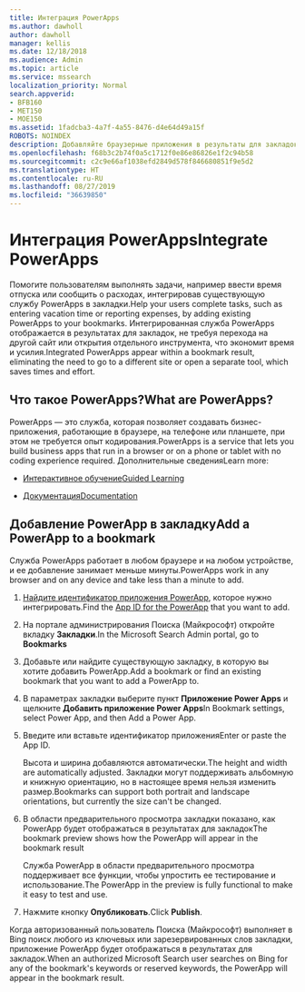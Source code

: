 ```yaml
---
title: Интеграция PowerApps
ms.author: dawholl
author: dawholl
manager: kellis
ms.date: 12/18/2018
ms.audience: Admin
ms.topic: article
ms.service: mssearch
localization_priority: Normal
search.appverid:
- BFB160
- MET150
- MOE150
ms.assetid: 1fadcba3-4a7f-4a55-8476-d4e64d49a15f
ROBOTS: NOINDEX
description: Добавляйте браузерные приложения в результаты для закладок в Поиске (Майкрософт)
ms.openlocfilehash: f68b3c2b74f0a5c1712f0e86e86826e1f2c94b58
ms.sourcegitcommit: c2c9e66af1038efd2849d578f846680851f9e5d2
ms.translationtype: HT
ms.contentlocale: ru-RU
ms.lasthandoff: 08/27/2019
ms.locfileid: "36639850"
---
```

# <a name="integrate-powerapps"></a><span data-ttu-id="af110-103">Интеграция PowerApps</span><span class="sxs-lookup"><span data-stu-id="af110-103">Integrate PowerApps</span></span>
   
<span data-ttu-id="af110-104">Помогите пользователям выполнять задачи, например ввести время отпуска или сообщить о расходах, интегрировав существующую службу PowerApps в закладки.</span><span class="sxs-lookup"><span data-stu-id="af110-104">Help your users complete tasks, such as entering vacation time or reporting expenses, by adding existing PowerApps to your bookmarks.</span></span> <span data-ttu-id="af110-105">Интегрированная служба PowerApps отображается в результатах для закладок, не требуя перехода на другой сайт или открытия отдельного инструмента, что экономит время и усилия.</span><span class="sxs-lookup"><span data-stu-id="af110-105">Integrated PowerApps appear within a bookmark result, eliminating the need to go to a different site or open a separate tool, which saves times and effort.</span></span>
  
## <a name="what-are-powerapps"></a><span data-ttu-id="af110-106">Что такое PowerApps?</span><span class="sxs-lookup"><span data-stu-id="af110-106">What are PowerApps?</span></span>

<span data-ttu-id="af110-107">PowerApps — это служба, которая позволяет создавать бизнес-приложения, работающие в браузере, на телефоне или планшете, при этом не требуется опыт кодирования.</span><span class="sxs-lookup"><span data-stu-id="af110-107">PowerApps is a service that lets you build business apps that run in a browser or on a phone or tablet with no coding experience required.</span></span> <span data-ttu-id="af110-108">Дополнительные сведения</span><span class="sxs-lookup"><span data-stu-id="af110-108">Learn more:</span></span>
  
- [<span data-ttu-id="af110-109">Интерактивное обучение</span><span class="sxs-lookup"><span data-stu-id="af110-109">Guided Learning</span></span>](https://docs.microsoft.com/learn/browse/?products=powerapps)
    
- [<span data-ttu-id="af110-110">Документация</span><span class="sxs-lookup"><span data-stu-id="af110-110">Documentation</span></span>](https://docs.microsoft.com/powerapps/)
    
## <a name="add-a-powerapp-to-a-bookmark"></a><span data-ttu-id="af110-111">Добавление PowerApp в закладку</span><span class="sxs-lookup"><span data-stu-id="af110-111">Add a PowerApp to a bookmark</span></span>

<span data-ttu-id="af110-112">Служба PowerApps работает в любом браузере и на любом устройстве, и ее добавление занимает меньше минуты.</span><span class="sxs-lookup"><span data-stu-id="af110-112">PowerApps work in any browser and on any device and take less than a minute to add.</span></span>
  
1. <span data-ttu-id="af110-113">[Найдите идентификатор приложения PowerApp](https://docs.microsoft.com/ru-RU/powerapps/maker/canvas-apps/get-sessionid#get-an-app-id), которое нужно интегрировать.</span><span class="sxs-lookup"><span data-stu-id="af110-113">Find the [App ID for the PowerApp](https://docs.microsoft.com/ru-RU/powerapps/maker/canvas-apps/get-sessionid#get-an-app-id) that you want to add.</span></span> 
    
2. <span data-ttu-id="af110-114">На портале администрирования Поиска (Майкрософт) откройте вкладку **Закладки**.</span><span class="sxs-lookup"><span data-stu-id="af110-114">In the Microsoft Search Admin portal, go to **Bookmarks**</span></span>
    
3. <span data-ttu-id="af110-115">Добавьте или найдите существующую закладку, в которую вы хотите добавить PowerApp.</span><span class="sxs-lookup"><span data-stu-id="af110-115">Add a bookmark or find an existing bookmark that you want to add a PowerApp to.</span></span>
    
4. <span data-ttu-id="af110-116">В параметрах закладки выберите пункт **Приложение Power Apps** и щелкните **Добавить приложение Power Apps**</span><span class="sxs-lookup"><span data-stu-id="af110-116">In Bookmark settings, select Power App, and then Add a Power App.</span></span>
    
5. <span data-ttu-id="af110-117">Введите или вставьте идентификатор приложения</span><span class="sxs-lookup"><span data-stu-id="af110-117">Enter or paste the App ID.</span></span>
    
    <span data-ttu-id="af110-118">Высота и ширина добавляются автоматически.</span><span class="sxs-lookup"><span data-stu-id="af110-118">The height and width are automatically adjusted.</span></span> <span data-ttu-id="af110-119">Закладки могут поддерживать альбомную и книжную ориентацию, но в настоящее время нельзя изменить размер.</span><span class="sxs-lookup"><span data-stu-id="af110-119">Bookmarks can support both portrait and landscape orientations, but currently the size can't be changed.</span></span>
    
6. <span data-ttu-id="af110-120">В области предварительного просмотра закладки показано, как PowerApp будет отображаться в результатах для закладок</span><span class="sxs-lookup"><span data-stu-id="af110-120">The bookmark preview shows how the PowerApp will appear in the bookmark result</span></span>
    
    <span data-ttu-id="af110-121">Служба PowerApp в области предварительного просмотра поддерживает все функции, чтобы упростить ее тестирование и использование.</span><span class="sxs-lookup"><span data-stu-id="af110-121">The PowerApp in the preview is fully functional to make it easy to test and use.</span></span>
    
7. <span data-ttu-id="af110-122">Нажмите кнопку **Опубликовать**.</span><span class="sxs-lookup"><span data-stu-id="af110-122">Click **Publish**.</span></span>
    
<span data-ttu-id="af110-123">Когда авторизованный пользователь Поиска (Майкрософт) выполняет в Bing поиск любого из ключевых или зарезервированных слов закладки, приложение PowerApp будет отображаться в результатах для закладок.</span><span class="sxs-lookup"><span data-stu-id="af110-123">When an authorized Microsoft Search user searches on Bing for any of the bookmark's keywords or reserved keywords, the PowerApp will appear in the bookmark result.</span></span>
